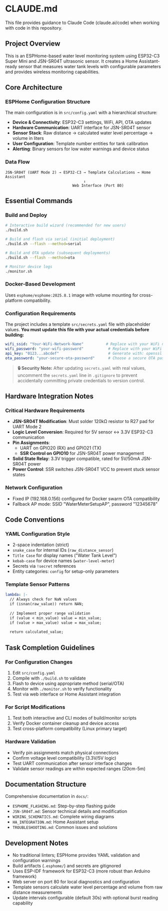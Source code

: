 # CLAUDE.md

This file provides guidance to Claude Code (claude.ai/code) when working with code in this repository.

## Project Overview

This is an ESPHome-based water level monitoring system using ESP32-C3 Super Mini and JSN-SR04T ultrasonic sensor. It creates a Home Assistant-ready sensor that measures water tank levels with configurable parameters and provides wireless monitoring capabilities.

## Core Architecture

### ESPHome Configuration Structure
The main configuration is in `src/config.yaml` with a hierarchical structure:
- **Device & Connectivity**: ESP32-C3 settings, WiFi, API, OTA updates
- **Hardware Communication**: UART interface for JSN-SR04T sensor
- **Sensor Stack**: Raw distance → calculated water level percentage → volume in liters
- **User Configuration**: Template number entities for tank calibration
- **Alerting**: Binary sensors for low water warnings and device status

### Data Flow
```
JSN-SR04T (UART Mode 2) → ESP32-C3 → Template Calculations → Home Assistant
                                   ↓
                              Web Interface (Port 80)
```

## Essential Commands

### Build and Deploy
```bash
# Interactive build wizard (recommended for new users)
./build.sh

# Build and flash via serial (initial deployment)
./build.sh --flash --method=serial

# Build and OTA update (subsequent deployments)  
./build.sh --flash --method=ota

# Monitor device logs
./monitor.sh
```

### Docker-Based Development
Uses `esphome/esphome:2025.8.1` image with volume mounting for cross-platform compatibility.

### Configuration Requirements
The project includes a template `src/secrets.yaml` file with placeholder values. **You must update this file with your actual credentials before building:**

```yaml
wifi_ssid: "Your-WiFi-Network-Name"          # Replace with your WiFi name
wifi_password: "your-wifi-password"           # Replace with your WiFi password  
api_key: "0123...abcdef"                      # Generate with: openssl rand -hex 32
ota_password: "your-secure-ota-password"      # Choose a secure OTA password
```

> **🔒 Security Note:** After updating `secrets.yaml` with real values, uncomment the `secrets.yaml` line in `.gitignore` to prevent accidentally committing private credentials to version control.

## Hardware Integration Notes

### Critical Hardware Requirements
- **JSN-SR04T Modification**: Must solder 120kΩ resistor to R27 pad for UART Mode 2
- **Logic Level Conversion**: Required for 5V sensor ↔ 3.3V ESP32-C3 communication
- **Pin Assignments**: 
  - UART on GPIO20 (RX) and GPIO21 (TX)
  - **SSR Control on GPIO10** for JSN-SR04T power management
- **Solid State Relay**: 3.3V trigger compatible, rated for 5V/50mA JSN-SR04T power
- **Power Control**: SSR switches JSN-SR04T VCC to prevent stuck sensor states

### Network Configuration
- Fixed IP (192.168.0.156) configured for Docker swarm OTA compatibility
- Fallback AP mode: SSID "WaterMeterSetupAP", password "12345678"

## Code Conventions

### YAML Configuration Style
- 2-space indentation (strict)
- `snake_case` for internal IDs (`raw_distance_sensor`)
- `Title Case` for display names ("Water Tank Level")
- `kebab-case` for device names (`water-level-meter`)
- Secrets via `!secret` references
- Entity categories: `config` for setup-only parameters

### Template Sensor Patterns
```yaml
lambda: |-
  // Always check for NaN values
  if (isnan(raw_value)) return NAN;
  
  // Implement proper range validation
  if (value < min_value) value = min_value;
  if (value > max_value) value = max_value;
  
  return calculated_value;
```

## Task Completion Guidelines

### For Configuration Changes
1. Edit `src/config.yaml`
2. Compile with `./build.sh` to validate
3. Flash to device using appropriate method (serial/OTA)
4. Monitor with `./monitor.sh` to verify functionality
5. Test via web interface or Home Assistant integration

### For Script Modifications  
1. Test both interactive and CLI modes of build/monitor scripts
2. Verify Docker container cleanup and device access
3. Test cross-platform compatibility (Linux primary target)

### Hardware Validation
- Verify pin assignments match physical connections
- Confirm voltage level compatibility (3.3V/5V logic)
- Test UART communication after sensor interface changes
- Validate sensor readings are within expected ranges (20cm-5m)

## Documentation Structure

Comprehensive documentation in `docs/`:
- `ESPHOME_FLASHING.md`: Step-by-step flashing guide
- `JSN‑SR04T.md`: Sensor technical details and modification
- `WIRING_SCHEMATICS.md`: Complete wiring diagrams
- `HA_INTEGRATION.md`: Home Assistant setup
- `TROUBLESHOOTING.md`: Common issues and solutions

## Development Notes

- No traditional linters; ESPHome provides YAML validation and configuration warnings
- Build artifacts (`.esphome/`) and secrets are gitignored
- Uses ESP-IDF framework for ESP32-C3 (more robust than Arduino framework)
- Web server on port 80 for local diagnostics and configuration
- Template sensors calculate water level percentage and volume from raw distance measurements
- Update intervals configurable (default 30s) with optional burst reading capability